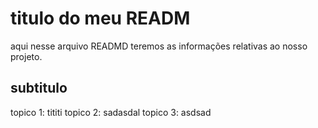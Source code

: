 # titulo do meu READM
aqui nesse arquivo READMD teremos as informações  relativas  ao nosso projeto.

## subtitulo 
topico 1: tititi
topico 2: sadasdal
topico 3: asdsad

    
